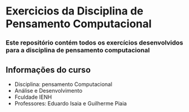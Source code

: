 # Exercicios da Disciplina de Pensamento Computacional

### Este repositório contém todos os exercícios desenvolvidos para a disciplina de pensamento computacional

## Informações do curso

- Disciplina: pensamento Computacional
- Análise e Desenvolvimento 
- Fculdade IENH
- Professores: Eduardo Isaia e Guilherme Piaia
